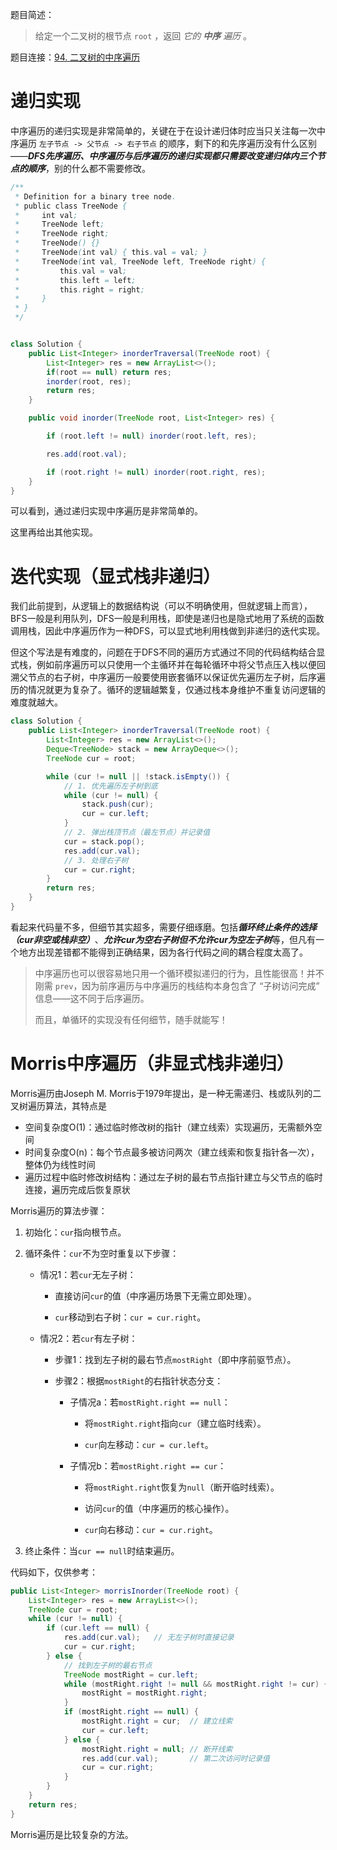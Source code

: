 题目简述：

> 给定一个二叉树的根节点 `root` ，返回 *它的 **中序** 遍历* 。

题目连接：[94. 二叉树的中序遍历](https://leetcode.cn/problems/binary-tree-inorder-traversal/)

# 递归实现

中序遍历的递归实现是非常简单的，关键在于在设计递归体时应当只关注每一次中序遍历 `左子节点 -> 父节点 -> 右子节点` 的顺序，剩下的和先序遍历没有什么区别——***DFS先序遍历、中序遍历与后序遍历的递归实现都只需要改变递归体内三个节点的顺序***，别的什么都不需要修改。

```java
/**
 * Definition for a binary tree node.
 * public class TreeNode {
 *     int val;
 *     TreeNode left;
 *     TreeNode right;
 *     TreeNode() {}
 *     TreeNode(int val) { this.val = val; }
 *     TreeNode(int val, TreeNode left, TreeNode right) {
 *         this.val = val;
 *         this.left = left;
 *         this.right = right;
 *     }
 * }
 */


class Solution {
    public List<Integer> inorderTraversal(TreeNode root) {
        List<Integer> res = new ArrayList<>();
        if(root == null) return res;
        inorder(root, res);
        return res;
    }

    public void inorder(TreeNode root, List<Integer> res) {

        if (root.left != null) inorder(root.left, res);

        res.add(root.val);

        if (root.right != null) inorder(root.right, res);
    }
}
```

可以看到，通过递归实现中序遍历是非常简单的。

这里再给出其他实现。

# 迭代实现（显式栈非递归）

我们此前提到，从逻辑上的数据结构说（可以不明确使用，但就逻辑上而言），BFS一般是利用队列，DFS一般是利用栈，即使是递归也是隐式地用了系统的函数调用栈，因此中序遍历作为一种DFS，可以显式地利用栈做到非递归的迭代实现。

但这个写法是有难度的，问题在于DFS不同的遍历方式通过不同的代码结构结合显式栈，例如前序遍历可以只使用一个主循环并在每轮循环中将父节点压入栈以便回溯父节点的右子树，中序遍历一般要使用嵌套循环以保证优先遍历左子树，后序遍历的情况就更为复杂了。循环的逻辑越繁复，仅通过栈本身维护不重复访问逻辑的难度就越大。

```java
class Solution {
    public List<Integer> inorderTraversal(TreeNode root) {
        List<Integer> res = new ArrayList<>();
        Deque<TreeNode> stack = new ArrayDeque<>();
        TreeNode cur = root;

        while (cur != null || !stack.isEmpty()) {
            // 1. 优先遍历左子树到底
            while (cur != null) {
                stack.push(cur);
                cur = cur.left;
            }
            // 2. 弹出栈顶节点（最左节点）并记录值
            cur = stack.pop();
            res.add(cur.val);
            // 3. 处理右子树
            cur = cur.right;
        }
        return res;
    }
}
```

看起来代码量不多，但细节其实超多，需要仔细琢磨。包括***循环终止条件的选择（cur非空或栈非空）***、***允许cur为空右子树但不允许cur为空左子树***等，但凡有一个地方出现差错都不能得到正确结果，因为各行代码之间的耦合程度太高了。

> 中序遍历也可以很容易地只用一个循环模拟递归的行为，且性能很高！并不刚需 `prev`，因为前序遍历与中序遍历的栈结构本身包含了 “子树访问完成” 信息——这不同于后序遍历。
>
> 而且，单循环的实现没有任何细节，随手就能写！

# Morris中序遍历（非显式栈非递归）

Morris遍历由Joseph M. Morris于1979年提出，是一种无需递归、栈或队列的二叉树遍历算法，其特点是

- 空间复杂度O(1)：通过临时修改树的指针（建立线索）实现遍历，无需额外空间
- 时间复杂度O(n)：每个节点最多被访问两次（建立线索和恢复指针各一次），整体仍为线性时间
- 遍历过程中临时修改树结构：通过左子树的最右节点指针建立与父节点的临时连接，遍历完成后恢复原状

Morris遍历的算法步骤：

1. 初始化：`cur`指向根节点。
2. 循环条件：`cur`不为空时重复以下步骤：

   - 情况1：若`cur`无左子树：

     - 直接访问`cur`的值（中序遍历场景下无需立即处理）。

     - `cur`移动到右子树：`cur = cur.right`。

   - 情况2：若`cur`有左子树：

     - 步骤1：找到左子树的最右节点`mostRight`（即中序前驱节点）。

     - 步骤2：根据`mostRight`的右指针状态分支：

       - 子情况a：若`mostRight.right == null`：

         - 将`mostRight.right`指向`cur`（建立临时线索）。

         - `cur`向左移动：`cur = cur.left`。

       - 子情况b：若`mostRight.right == cur`：

         - 将`mostRight.right`恢复为`null`（断开临时线索）。

         - 访问`cur`的值（中序遍历的核心操作）。

         - `cur`向右移动：`cur = cur.right`。
   
3. 终止条件：当`cur == null`时结束遍历。

代码如下，仅供参考：

```java
public List<Integer> morrisInorder(TreeNode root) {
    List<Integer> res = new ArrayList<>();
    TreeNode cur = root;
    while (cur != null) {
        if (cur.left == null) {
            res.add(cur.val);   // 无左子树时直接记录
            cur = cur.right;
        } else {
            // 找到左子树的最右节点
            TreeNode mostRight = cur.left;
            while (mostRight.right != null && mostRight.right != cur) {
                mostRight = mostRight.right;
            }
            if (mostRight.right == null) {
                mostRight.right = cur;  // 建立线索
                cur = cur.left;
            } else {
                mostRight.right = null; // 断开线索
                res.add(cur.val);       // 第二次访问时记录值
                cur = cur.right;
            }
        }
    }
    return res;
}
```

Morris遍历是比较复杂的方法。
